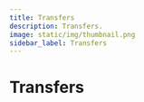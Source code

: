 ```yaml
---
title: Transfers
description: Transfers.
image: static/img/thumbnail.png
sidebar_label: Transfers
---
```


# Transfers
